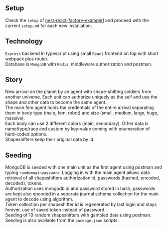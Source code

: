 ## Setup

Check the `setup` of [nest-react-factory-example1](https://github.com/ZetaRet/nest-react-factory-example1/) and proceed with the current `setup.md` for each new installation.  

## Technology

`Express` backend in typescript using small `React` frontend on top with short webpack plus router.  
Database is `MongoDB` with `Redis`, middleware authorization and postman.  

## Story

New arrival on the planet by an agent with shape-shifting soldiers from another universe. Each unit can authorize uniquely as the self and use the shape and other data to become the same agent.  
The main fem agent holds the credentials of the entire arrival separating them in body type (male, fem, robot) and size (small, medium, large, huge, massive).  
Each body can use 2 different colors (main, secondary). Other data is name/type/race and custom by key-value coming with enumeration of hard-coded options.  
Shapeshifters keep their original data by id.  

## Seeding

MongoDB is seeded with one main unit as the first agent using postman and typing `randommainpassword`. Logging in with the main agent allows data retrieval of all shapeshifters authorization id, passwords (hashed, encoded, decoded), tokens.  
Authorization uses mongodb id and password stored in hash, passwords are kept also encoded in a separate journal schema collection for the main agent to decode using algorithm.  
Token collection per shapeshifter id is regenerated by last login and stays forever, use of saved token instead of password.  
Seeding of 10 random shapeshifters with gambled data using postman.  
Seeding is also available from the `package.json` scripts.  
